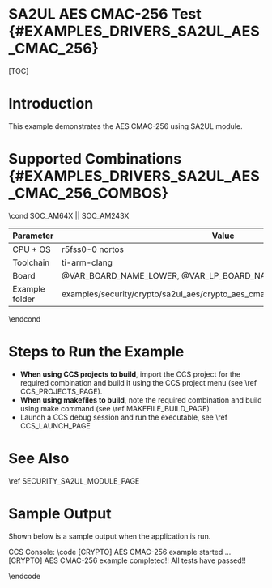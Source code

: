 # SA2UL AES CMAC-256 Test {#EXAMPLES_DRIVERS_SA2UL_AES_CMAC_256}

[TOC]

# Introduction

This example demonstrates the AES CMAC-256 using SA2UL module.

# Supported Combinations {#EXAMPLES_DRIVERS_SA2UL_AES_CMAC_256_COMBOS}

\cond SOC_AM64X || SOC_AM243X

 Parameter      | Value
 ---------------|-----------
 CPU + OS       | r5fss0-0 nortos
 Toolchain      | ti-arm-clang
 Board          | @VAR_BOARD_NAME_LOWER, @VAR_LP_BOARD_NAME_LOWER
 Example folder | examples/security/crypto/sa2ul_aes/crypto_aes_cmac_256/crypto_aes_cmac_256.c

\endcond

# Steps to Run the Example

- **When using CCS projects to build**, import the CCS project for the required combination
  and build it using the CCS project menu (see \ref CCS_PROJECTS_PAGE).
- **When using makefiles to build**, note the required combination and build using
  make command (see \ref MAKEFILE_BUILD_PAGE)
- Launch a CCS debug session and run the executable, see \ref CCS_LAUNCH_PAGE

# See Also

\ref SECURITY_SA2UL_MODULE_PAGE

# Sample Output

Shown below is a sample output when the application is run.


CCS Console:
\code
[CRYPTO] AES CMAC-256 example started ...
[CRYPTO] AES CMAC-256 example completed!!
All tests have passed!!

\endcode


